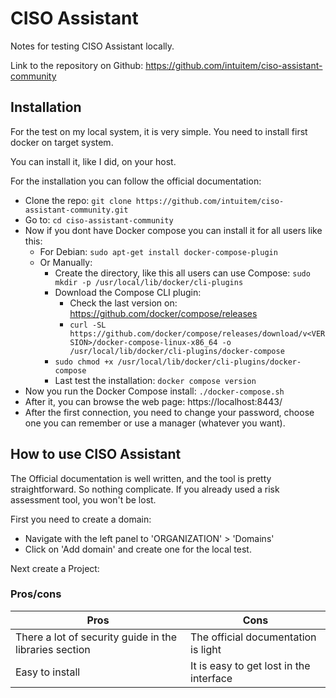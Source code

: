 # CISO Assistant

Notes for testing CISO Assistant locally.

Link to the repository on Github: https://github.com/intuitem/ciso-assistant-community

## Installation

For the test on my local system, it is very simple. You need to install first docker on target system.

You can install it, like I did, on your host.

For the installation you can follow the official documentation:
- Clone the repo: `git clone https://github.com/intuitem/ciso-assistant-community.git`
- Go to: `cd ciso-assistant-community`
- Now if you dont have Docker compose you can install it for all users like this:
	- For Debian: `sudo apt-get install docker-compose-plugin`
	- Or Manually:
		- Create the directory, like this all users can use Compose: `sudo mkdir -p /usr/local/lib/docker/cli-plugins`
		- Download the Compose CLI plugin: 
			- Check the last version on: https://github.com/docker/compose/releases
			- `curl -SL https://github.com/docker/compose/releases/download/v<VERSION>/docker-compose-linux-x86_64 -o /usr/local/lib/docker/cli-plugins/docker-compose`
		- `sudo chmod +x /usr/local/lib/docker/cli-plugins/docker-compose`
		- Last test the installation: `docker compose version`
- Now you run the Docker Compose install: `./docker-compose.sh`
- After it, you can browse the web page: https://localhost:8443/
- After the first connection, you need to change your password, choose one you can remember or use a manager (whatever you want).

## How to use CISO Assistant

The Official documentation is well written, and the tool is pretty straightforward. So nothing complicate. If you already used a risk assessment tool, you won't be lost.

First you need to create a domain:
- Navigate with the left panel to 'ORGANIZATION' > 'Domains'
- Click on 'Add domain' and create one for the local test.

Next create a Project:





### Pros/cons


| Pros                                                   | Cons                                    |
| ------------------------------------------------------ | --------------------------------------- |
| There a lot of security guide in the libraries section | The official documentation is light     |
| Easy to install                                        | It is easy to get lost in the interface |
